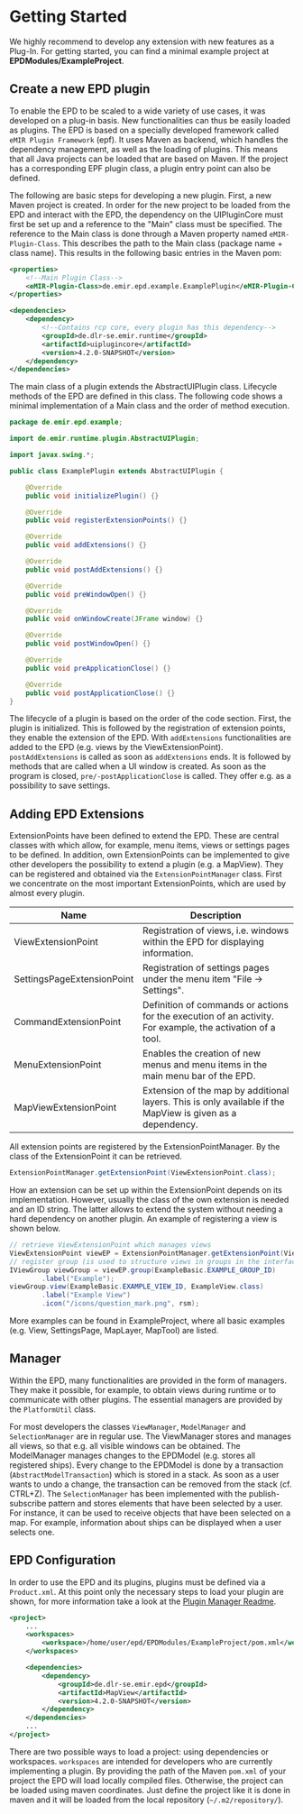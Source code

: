 # Getting Started

We highly recommend to develop any extension with new features as a Plug-In. For getting started, you can find a 
minimal example project at **EPDModules/ExampleProject**.

## Create a new EPD plugin

To enable the EPD to be scaled to a wide variety of use cases, it was developed on a plug-in basis. 
New functionalities can thus be easily loaded as plugins. The EPD is based on a specially developed 
framework called `eMIR Plugin Framework` (epf). It uses Maven as backend, which handles the dependency 
management, as well as the loading of plugins. This means that all Java projects can be loaded that are
based on Maven. If the project has a corresponding EPF plugin class, a plugin entry point can also be 
defined.

The following are basic steps for developing a new plugin. First, a new Maven project is created. In 
order for the new project to be loaded from the EPD and interact with the EPD, the dependency on the 
UIPluginCore must first be set up and a reference to the "Main" class must be specified. The reference
to the Main class is done through a Maven property named `eMIR-Plugin-Class`. This describes the path to 
the Main class (package name + class name). This results in the following basic entries in the Maven pom:

```xml
<properties>
    <!--Main Plugin Class-->
    <eMIR-Plugin-Class>de.emir.epd.example.ExamplePlugin</eMIR-Plugin-Class>
</properties>

<dependencies>
    <dependency>
        <!--Contains rcp core, every plugin has this dependency-->
        <groupId>de.dlr-se.emir.runtime</groupId>
        <artifactId>uiplugincore</artifactId>
        <version>4.2.0-SNAPSHOT</version>
    </dependency>
</dependencies>
```

The main class of a plugin extends the AbstractUIPlugin class. Lifecycle methods of the EPD are 
defined in this class. The following code shows a minimal implementation of a Main class and the 
order of method execution.

```java
package de.emir.epd.example;

import de.emir.runtime.plugin.AbstractUIPlugin;

import javax.swing.*;

public class ExamplePlugin extends AbstractUIPlugin {

    @Override
    public void initializePlugin() {}

    @Override
    public void registerExtensionPoints() {}

    @Override
    public void addExtensions() {}

    @Override
    public void postAddExtensions() {}

    @Override
    public void preWindowOpen() {}

    @Override
    public void onWindowCreate(JFrame window) {}

    @Override
    public void postWindowOpen() {}

    @Override
    public void preApplicationClose() {}

    @Override
    public void postApplicationClose() {}
}
```

The lifecycle of a plugin is based on the order of the code section. First, the plugin is initialized. 
This is followed by the registration of extension points, they enable the extension of the EPD. With
`addExtensions` functionalities are added to the EPD (e.g. views by the ViewExtensionPoint).
`postAddExtensions` is called as soon as `addExtensions` ends. It is followed by methods that are called 
when a UI window is created. As soon as the program is closed, `pre/-postApplicationClose` is called. They 
offer e.g. as a possibility to save settings.

## Adding EPD Extensions

ExtensionPoints have been defined to extend the EPD. These are central classes with which allow, for example, 
menu items, views or settings pages to be defined. In addition, own ExtensionPoints can be implemented to give 
other developers the possibility to extend a plugin (e.g. a MapView). They can be registered and obtained via the
`ExtensionPointManager` class. First we concentrate on the most important ExtensionPoints, which are used by 
almost every plugin.

| Name                       | Description                                                                                                |
|----------------------------|------------------------------------------------------------------------------------------------------------|
| ViewExtensionPoint         | Registration of views, i.e. windows within the EPD for displaying information.                             |
| SettingsPageExtensionPoint | Registration of settings pages under the menu item "File -> Settings".                                     |
| CommandExtensionPoint      | Definition of commands or actions for the execution of an activity. For example, the activation of a tool. |
| MenuExtensionPoint         | Enables the creation of new menus and menu items in the main menu bar of the EPD.                          |
| MapViewExtensionPoint      | Extension of the map by additional layers. This is only available if the MapView is given as a dependency. |

All extension points are registered by the ExtensionPointManager. By the class of the ExtensionPoint it can be 
retrieved.

```java
ExtensionPointManager.getExtensionPoint(ViewExtensionPoint.class);
```

How an extension can be set up within the ExtensionPoint depends on its implementation. However, usually the class 
of the own extension is needed and an ID string. The latter allows to extend the system without needing a hard 
dependency on another plugin. An example of registering a view is shown below.

```java
// retrieve ViewExtensionPoint which manages views
ViewExtensionPoint viewEP = ExtensionPointManager.getExtensionPoint(ViewExtensionPoint.class);
// register group (is used to structure views in groups in the interface)
IViewGroup viewGroup = viewEP.group(ExampleBasic.EXAMPLE_GROUP_ID)
        .label("Example");
viewGroup.view(ExampleBasic.EXAMPLE_VIEW_ID, ExampleView.class)
        .label("Example View")
        .icon("/icons/question_mark.png", rsm);
```

More examples can be found in ExampleProject, where all basic examples (e.g. View, SettingsPage, MapLayer, MapTool) 
are listed.

## Manager

Within the EPD, many functionalities are provided in the form of managers. They make it possible, for example, to 
obtain views during runtime or to communicate with other plugins. The essential managers are provided by the
`PlatformUtil` class.

For most developers the classes `ViewManager`, `ModelManager` and `SelectionManager` are in regular use. The 
ViewManager stores and manages all views, so that e.g. all visible windows can be obtained. The ModelManager 
manages changes to the EPDModel (e.g. stores all registered ships). Every change to the EPDModel is done by a 
transaction (`AbstractModelTransaction`) which is stored in a stack. As soon as a user wants to undo a change, 
the transaction can be removed from the stack (cf. CTRL+Z). The `SelectionManager` has been implemented with the 
publish-subscribe pattern and stores elements that have been selected by a user. For instance, it can be used 
to receive objects that have been selected on a map. For example, information about ships can be displayed 
when a user selects one.

## EPD Configuration

In order to use the EPD and its plugins, plugins must be defined via a `Product.xml`. At this point only the
necessary steps to load your plugin are shown, for more information take a look at the 
[Plugin Manager Readme](HowToUsePluginManager.md).

```xml
<project>
    ...
	<workspaces>
	    <workspace>/home/user/epd/EPDModules/ExampleProject/pom.xml</workspace>
	</workspaces>

	<dependencies>
		<dependency>
			<groupId>de.dlr-se.emir.epd</groupId>
			<artifactId>MapView</artifactId>
			<version>4.2.0-SNAPSHOT</version>
		</dependency>
	</dependencies>
    ...
</project>
```

There are two possible ways to load a project: using dependencies or workspaces. `workspaces` are intended for 
developers who are currently implementing a plugin. By providing the path of the Maven `pom.xml` of your project
the EPD will load locally compiled files. Otherwise, the project can be loaded using maven coordinates. Just
define the project like it is done in maven and it will be loaded from the local repository (`~/.m2/repository/`).